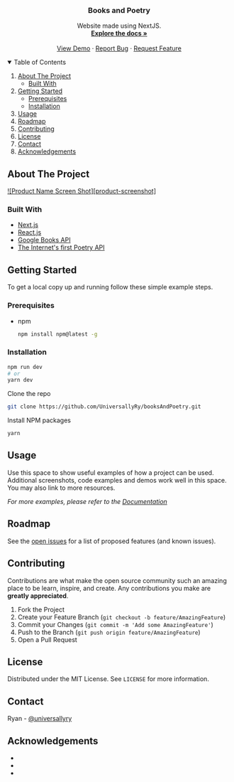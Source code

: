 <!-- PROJECT LOGO -->
<br />
<p align="center">

  <h3 align="center">Books and Poetry</h3>

  <p align="center">
    Website made using NextJS.
    <br />
    <a href="https://github.com/universallyry/booksAndPoetry"><strong>Explore the docs »</strong></a>
    <br />
    <br />
    <a href="https://github.com/universallyry/booksAndPoetry">View Demo</a>
    ·
    <a href="https://github.com/universallyry/booksAndPoetry/issues">Report Bug</a>
    ·
    <a href="https://github.com/universallyry/booksAndPoetry/issues">Request Feature</a>
  </p>
</p>

<!-- TABLE OF CONTENTS -->
<details open="open">
  <summary>Table of Contents</summary>
  <ol>
    <li>
      <a href="#about-the-project">About The Project</a>
      <ul>
        <li><a href="#built-with">Built With</a></li>
      </ul>
    </li>
    <li>
      <a href="#getting-started">Getting Started</a>
      <ul>
        <li><a href="#prerequisites">Prerequisites</a></li>
        <li><a href="#installation">Installation</a></li>
      </ul>
    </li>
    <li><a href="#usage">Usage</a></li>
    <li><a href="#roadmap">Roadmap</a></li>
    <li><a href="#contributing">Contributing</a></li>
    <li><a href="#license">License</a></li>
    <li><a href="#contact">Contact</a></li>
    <li><a href="#acknowledgements">Acknowledgements</a></li>
  </ol>
</details>

<!-- ABOUT THE PROJECT -->

## About The Project

[![Product Name Screen Shot][product-screenshot]](https://example.com)

### Built With

- [Next.js](https://nextjs.org/)
- [React.js](https://reactjs.org/)
- [Google Books API](https://developers.google.com/books)
- [The Internet's first Poetry API](https://poetrydb.org)

<!-- GETTING STARTED -->

## Getting Started

To get a local copy up and running follow these simple example steps.

### Prerequisites

- npm
  ```sh
  npm install npm@latest -g
  ```

### Installation

```bash
npm run dev
# or
yarn dev
```

Clone the repo

```sh
git clone https://github.com/UniversallyRy/booksAndPoetry.git
```

Install NPM packages

```sh
yarn
```

<!-- USAGE EXAMPLES -->

## Usage

Use this space to show useful examples of how a project can be used. Additional screenshots, code examples and demos work well in this space. You may also link to more resources.

_For more examples, please refer to the [Documentation](https://example.com)_

<!-- ROADMAP -->

## Roadmap

See the [open issues](https://github.com/universallyry/booksAndPoetry/issues) for a list of proposed features (and known issues).

<!-- CONTRIBUTING -->

## Contributing

Contributions are what make the open source community such an amazing place to be learn, inspire, and create. Any contributions you make are **greatly appreciated**.

1. Fork the Project
2. Create your Feature Branch (`git checkout -b feature/AmazingFeature`)
3. Commit your Changes (`git commit -m 'Add some AmazingFeature'`)
4. Push to the Branch (`git push origin feature/AmazingFeature`)
5. Open a Pull Request

<!-- LICENSE -->

## License

Distributed under the MIT License. See `LICENSE` for more information.

<!-- CONTACT -->

## Contact

Ryan - [@universallyry](https://twitter.com/universallyry)

<!-- ACKNOWLEDGEMENTS -->

## Acknowledgements

- []()
- []()
- []()
